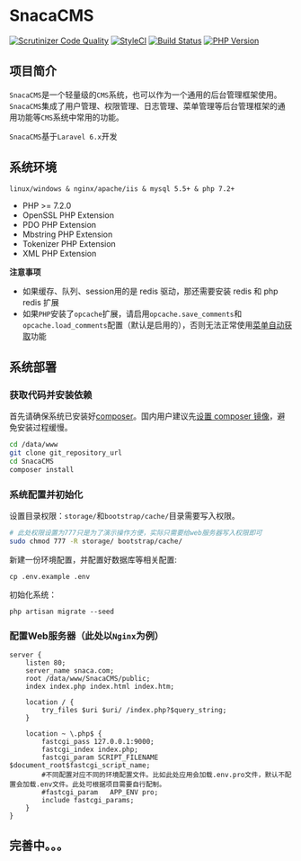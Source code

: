 # SnacaCMS
[![Scrutinizer Code Quality](https://scrutinizer-ci.com/g/eddy8/SnacaCMS/badges/quality-score.png?b=master)](https://scrutinizer-ci.com/g/eddy8/SnacaCMS/?branch=master)    [![StyleCI](https://github.styleci.io/repos/175428969/shield?branch=master)](https://github.styleci.io/repos/175428969)    [![Build Status](https://www.travis-ci.org/eddy8/SnacaCMS.svg?branch=master)](https://www.travis-ci.org/eddy8/SnacaCMS)    [![PHP Version](https://img.shields.io/badge/php-%3E%3D7.2-8892BF.svg)](http://www.php.net/)

## 项目简介
`SnacaCMS`是一个轻量级的`CMS`系统，也可以作为一个通用的后台管理框架使用。`SnacaCMS`集成了用户管理、权限管理、日志管理、菜单管理等后台管理框架的通用功能等`CMS`系统中常用的功能。

`SnacaCMS`基于`Laravel 6.x`开发

## 系统环境
`linux/windows & nginx/apache/iis & mysql 5.5+ & php 7.2+`

* PHP >= 7.2.0
* OpenSSL PHP Extension
* PDO PHP Extension
* Mbstring PHP Extension
* Tokenizer PHP Extension
* XML PHP Extension

**注意事项**

* 如果缓存、队列、session用的是 redis 驱动，那还需要安装 redis 和 php redis 扩展
* 如果`PHP`安装了`opcache`扩展，请启用`opcache.save_comments`和`opcache.load_comments`配置（默认是启用的），否则无法正常使用[菜单自动获取](#菜单自动获取)功能

## 系统部署

### 获取代码并安装依赖
首先请确保系统已安装好[composer](https://getcomposer.org/)。国内用户建议先[设置 composer 镜像](https://developer.aliyun.com/composer)，避免安装过程缓慢。
```bash
cd /data/www
git clone git_repository_url
cd SnacaCMS
composer install
```
### 系统配置并初始化
设置目录权限：`storage/`和`bootstrap/cache/`目录需要写入权限。
```bash
# 此处权限设置为777只是为了演示操作方便，实际只需要给web服务器写入权限即可
sudo chmod 777 -R storage/ bootstrap/cache/
```
新建一份环境配置，并配置好数据库等相关配置:
```base
cp .env.example .env
```
初始化系统：
```base
php artisan migrate --seed
```

### 配置Web服务器（此处以`Nginx`为例）
```
server {
    listen 80;
    server_name snaca.com;
    root /data/www/SnacaCMS/public;
    index index.php index.html index.htm;

    location / {
        try_files $uri $uri/ /index.php?$query_string;
    }

    location ~ \.php$ {
        fastcgi_pass 127.0.0.1:9000;
        fastcgi_index index.php;
        fastcgi_param SCRIPT_FILENAME $document_root$fastcgi_script_name;
        #不同配置对应不同的环境配置文件。比如此处应用会加载.env.pro文件，默认不配置会加载.env文件。此处可根据项目需要自行配制。
        #fastcgi_param   APP_ENV pro;
        include fastcgi_params;
    }
}
```

## 完善中。。。

